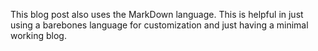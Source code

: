 This blog post also uses the MarkDown language.
This is helpful in just using a barebones language for customization and just having a minimal working blog.

